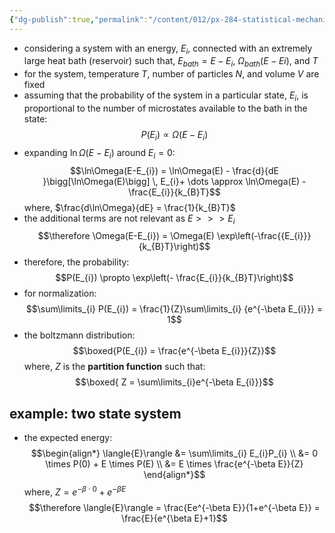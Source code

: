 ```yaml
---
{"dg-publish":true,"permalink":"/content/012/px-284-statistical-mechanics/c-entropy-and-temperature/px-285-c3-the-canonical-ensemble/","created":"2024-11-25T10:50:32.000+00:00","updated":"2024-11-26T13:01:49.777+00:00"}
---
```


- considering a system with an energy, $E_{i}$, connected with an extremely large heat bath (reservoir) such that, $E_{bath} = E - E_{i}$, $\Omega_{bath}(E-E{i})$, and $T$
- for the system, temperature $T$, number of particles $N$, and volume $V$ are fixed
- assuming that the probability of the system in a particular state, $E_{i}$, is proportional to the number of microstates available to the bath in the state: 
$$P(E_{i}) \propto \Omega(E-E_{i})$$
- expanding ${} \ln\Omega(E-E_{i}) {}$ around $E_{i}=0:$ 
$$\ln\Omega(E-E_{i}) = \ln\Omega(E) - \frac{d}{dE }\bigg[\ln\Omega(E)\bigg] \, E_{i}+ \dots \approx \ln\Omega(E) - \frac{E_{i}}{k_{B}T}$$
	where, $\frac{d\ln\Omega}{dE} = \frac{1}{k_{B}T}$
- the additional terms are not relevant as $E>>>E_{i}$
$$\therefore \Omega(E-E_{i}) = \Omega(E) \exp\left(-\frac{{E_{i}}}{k_{B}T}\right)$$
- therefore, the probability: 
$$P(E_{i}) \propto \exp\left(- \frac{E_{i}}{k_{B}T}\right)$$
- for normalization: 
$$\sum\limits_{i} P(E_{i}) = \frac{1}{Z}\sum\limits_{i} {e^{-\beta E_{i}}} = 1$$
- the boltzmann distribution: 
$$\boxed{P(E_{i}) = \frac{e^{-\beta E_{i}}}{Z}}$$
	where, $Z$ is the **partition function** such that:  
$$\boxed{ Z = \sum\limits_{i}e^{-\beta E_{i}}}$$
## example: two state system
- the expected energy: 
$$\begin{align*}
	\langle{E}\rangle &= \sum\limits_{i} E_{i}P_{i} \\
	&= 0 \times P(0) + E \times P(E) \\
	&= E \times \frac{e^{-\beta E}}{Z}
\end{align*}$$
	where, $Z = e^{-\beta\cdot0} + e^{-\beta E}$
$$\therefore \langle{E}\rangle = \frac{Ee^{-\beta E}}{1+e^{-\beta E}} = \frac{E}{e^{\beta E}+1}$$
